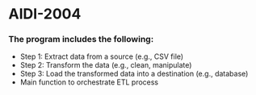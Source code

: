 # AIDI-2004

### The program includes the following: 
* Step 1: Extract data from a source (e.g., CSV file)
* Step 2: Transform the data (e.g., clean, manipulate)
* Step 3: Load the transformed data into a destination (e.g., database)
* Main function to orchestrate ETL process
